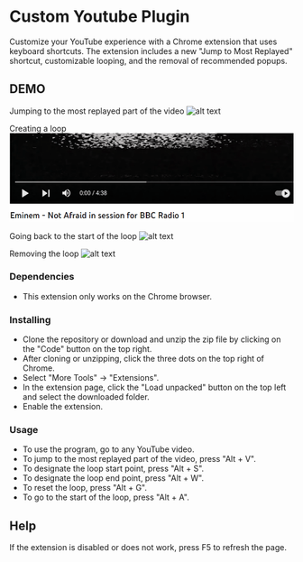 # Custom Youtube Plugin

Customize your YouTube experience with a Chrome extension that uses keyboard shortcuts. The extension includes a new "Jump to Most Replayed" shortcut, customizable looping, and the removal of recommended popups.

## DEMO

Jumping to the most replayed part of the video
![alt text](https://github.com/marklhj-lee/Custom-Youtube-Plugin/blob/master/images/JumpToMostReplayed.gif)

Creating a loop
![alt text](https://github.com/marklhj-lee/Custom-Youtube-Plugin/blob/master/images/CreatingALoop.gif)

Going back to the start of the loop
![alt text](https://github.com/marklhj-lee/Custom-Youtube-Plugin/blob/master/images/ReturnToStart.gif)

Removing the loop
![alt text](https://github.com/marklhj-lee/Custom-Youtube-Plugin/blob/master/images/RemoveLoop.gif)


### Dependencies

* This extension only works on the Chrome browser.

### Installing

* Clone the repository or download and unzip the zip file by clicking on the "Code" button on the top right.
* After cloning or unzipping, click the three dots on the top right of Chrome.
* Select "More Tools" -> "Extensions".
* In the extension page, click the "Load unpacked" button on the top left and select the downloaded folder.
* Enable the extension.

### Usage

* To use the program, go to any YouTube video.
* To jump to the most replayed part of the video, press "Alt + V".
* To designate the loop start point, press "Alt + S".
* To designate the loop end point, press "Alt + W".
* To reset the loop, press "Alt + G".
* To go to the start of the loop, press "Alt + A".

## Help

If the extension is disabled or does not work, press F5 to refresh the page.
